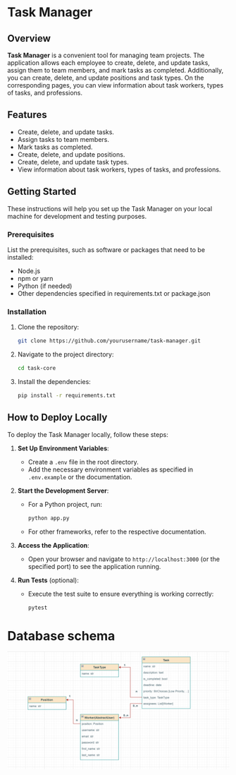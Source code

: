 # Task Manager

## Overview
**Task Manager** is a convenient tool for managing team projects. The application allows each employee to create, delete, and update tasks, assign them to team members, and mark tasks as completed. Additionally, you can create, delete, and update positions and task types. On the corresponding pages, you can view information about task workers, types of tasks, and professions.

## Features
- Create, delete, and update tasks.
- Assign tasks to team members.
- Mark tasks as completed.
- Create, delete, and update positions.
- Create, delete, and update task types.
- View information about task workers, types of tasks, and professions.

## Getting Started
These instructions will help you set up the Task Manager on your local machine for development and testing purposes.

### Prerequisites
List the prerequisites, such as software or packages that need to be installed:
- Node.js
- npm or yarn
- Python (if needed)
- Other dependencies specified in requirements.txt or package.json

### Installation
1. Clone the repository:
    ```bash
    git clone https://github.com/yourusername/task-manager.git
    ```
2. Navigate to the project directory:
    ```bash
    cd task-core
    ```
3. Install the dependencies:
    ```bash
    pip install -r requirements.txt
    ```

## How to Deploy Locally
To deploy the Task Manager locally, follow these steps:

1. **Set Up Environment Variables**:
    - Create a `.env` file in the root directory.
    - Add the necessary environment variables as specified in `.env.example` or the documentation.

2. **Start the Development Server**:
    - For a Python project, run:
        ```bash
        python app.py
        ```
    - For other frameworks, refer to the respective documentation.

3. **Access the Application**:
    - Open your browser and navigate to `http://localhost:3000` (or the specified port) to see the application running.

4. **Run Tests** (optional):
    - Execute the test suite to ensure everything is working correctly:
        ```bash
        pytest
        ```

# Database schema
![Database scheme 1](static/assets/img/DB-schema-1.png)

